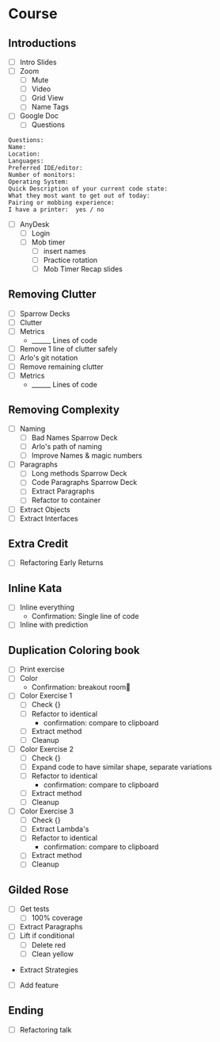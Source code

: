 # Course

## Introductions
* [ ] Intro Slides
* [ ] Zoom
    * [ ] Mute
    * [ ] Video
    * [ ] Grid View
    * [ ] Name Tags
* [ ]  Google Doc
    * [ ] Questions
```
Questions:
Name:
Location:
Languages:
Preferred IDE/editor:
Number of monitors:
Operating System:
Quick Description of your current code state:
What they most want to get out of today:
Pairing or mobbing experience:
I have a printer:  yes / no

```

 * [ ] AnyDesk
    * [ ] Login
    * [ ] Mob timer
        * [ ] insert names
        * [ ] Practice rotation
        * [ ] Mob Timer Recap slides

## Removing Clutter
* [ ] Sparrow Decks
* [ ] Clutter
* [ ] Metrics 
    * ______ Lines of code
* [ ] Remove 1 line of clutter safely
* [ ] Arlo's git notation
* [ ] Remove remaining clutter
* [ ] Metrics 
    * ______ Lines of code

## Removing Complexity
* [ ] Naming
    * [ ] Bad Names Sparrow Deck
    * [ ] Arlo's path of naming
    * [ ] Improve Names & magic numbers
* [ ] Paragraphs
    * [ ] Long methods Sparrow Deck
    * [ ] Code Paragraphs Sparrow Deck
    * [ ] Extract Paragraphs
    * [ ] Refactor to container 
* [ ] Extract Objects
* [ ] Extract Interfaces

## Extra Credit     
* [ ] Refactoring Early Returns

## Inline Kata
* [ ] Inline everything
    * Confirmation: Single line of code
* [ ] Inline with prediction

## Duplication Coloring book
* [ ] Print exercise
* [ ] Color
    * Confirmation: breakout room
* [ ] Color Exercise 1
    * [ ] Check {}
    * [ ] Refactor to identical
        * confirmation: compare to clipboard
    * [ ] Extract method
    * [ ] Cleanup
* [ ] Color Exercise 2
    * [ ] Check {}
    * [ ] Expand code to have similar shape, separate variations
    * [ ] Refactor to identical
        * confirmation: compare to clipboard
    * [ ] Extract method
    * [ ] Cleanup
* [ ] Color Exercise 3
    * [ ] Check {}
    * [ ] Extract Lambda's
    * [ ] Refactor to identical
        * confirmation: compare to clipboard
    * [ ] Extract method
    * [ ] Cleanup

## Gilded Rose 
* [ ] Get tests
    * [ ] 100% coverage
* [ ] Extract Paragraphs
* [ ] Lift if conditional
    * [ ] Delete red
    * [ ] Clean yellow
* Extract Strategies
* [ ] Add feature

## Ending
* [ ] Refactoring talk
